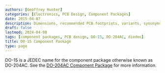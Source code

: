 ```yaml
---
authors: [Geoffrey Hunter]
categories: [Electronics, PCB Design, Component Packages]
date: 2015-04-07
description: Dimensions, recommended PCB footprints, variants, synonyms and more for the DO-15 (DO-204AC) component package.
draft: false
lastmod: 2024-04-08
tags: [component packages, PCB design, DO-15, DO-204AC, diodes]
title: DO-15 Component Package
type: page
---
```


DO-15 is a JEDEC name for the component package otherwise known as DO-204AC. See the [DO-204AC Component Package](/pcb-design/component-packages/do-204ac-component-package/) for more information.
